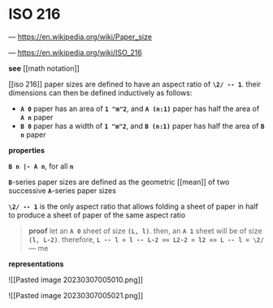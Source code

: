 # ISO 216

&mdash; <https://en.wikipedia.org/wiki/Paper_size>

&mdash; <https://en.wikipedia.org/wiki/ISO_216>

**see** [[math notation]]

[[iso 216]] paper sizes are defined to have an aspect ratio of **`\2/ -- 1`**. their dimensions can then be defined inductively as follows:

- **`A 0`** paper has an area of **`1 "m"2`**, and **`A (n:1)`** paper has half the area of **`A n`** paper
- **`B 0`** paper has a width of **`1 "m"2`**, and **`B (n:1)`** paper has half the area of **`B n`** paper

**properties**

**`B n |- A n`**, for all **`n`**

**`B`**-series paper sizes are defined as the geometric [[mean]] of two successive **`A`**-series paper sizes

**`\2/ -- 1`** is the only aspect ratio that allows folding a sheet of paper in half to produce a sheet of paper of the same aspect ratio

> **proof** let an **`A 0`** sheet of size **`(L, l)`**. then, an **`A 1`** sheet will be of size **`(l, L-2)`**. therefore, **`L -- l = l -- L-2 == L2-2 = l2 == L -- l = \2/`** &mdash; me

**representations**

![[Pasted image 20230307005010.png]]

![[Pasted image 20230307005021.png]]
